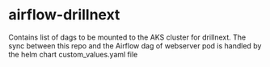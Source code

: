 # airflow-drillnext
Contains list of dags to be mounted to the AKS cluster for drillnext. The sync between this repo and the Airflow dag of webserver pod is handled by the helm chart custom_values.yaml file
